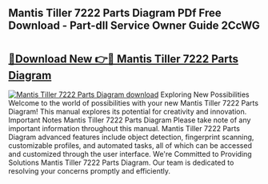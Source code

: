 ## Mantis Tiller 7222 Parts Diagram PDf Free Download - Part-dIl Service Owner Guide 2CcWG

# <h2><a href="http://dfhvt2z.blite.top/?on=Mantis+Tiller+7222+Parts+Diagram">🔗Download New 👉🔴 Mantis Tiller 7222 Parts Diagram</a></h2>

[![Mantis Tiller 7222 Parts Diagram download](https://i.imgur.com/lujVjoI.png)](http://dfhvt2z.blite.top/?on=Mantis+Tiller+7222+Parts+Diagram)
Exploring New Possibilities Welcome to the world of possibilities with your new Mantis Tiller 7222 Parts Diagram! This manual explores its potential for creativity and innovation. Important Notes Mantis Tiller 7222 Parts Diagram Please take note of any important information throughout this manual. Mantis Tiller 7222 Parts Diagram advanced features include object detection, fingerprint scanning, customizable profiles, and automated tasks, all of which can be accessed and customized through the user interface. We're Committed to Providing Solutions Mantis Tiller 7222 Parts Diagram. Our team is dedicated to resolving your concerns promptly and efficiently.
